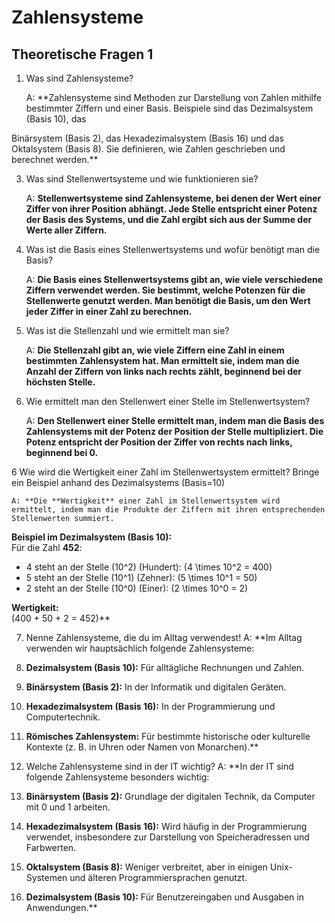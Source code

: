# Zahlensysteme

## Theoretische Fragen 1

1. Was sind Zahlensysteme?

	A: **Zahlensysteme sind Methoden zur Darstellung von Zahlen mithilfe bestimmter Ziffern und einer Basis. Beispiele sind das Dezimalsystem (Basis 10), das

Binärsystem (Basis 2), das Hexadezimalsystem (Basis 16) und das Oktalsystem (Basis 8). Sie definieren, wie Zahlen geschrieben und berechnet werden.**

3. Was sind Stellenwertsysteme und wie funktionieren sie?

	A: **Stellenwertsysteme sind Zahlensysteme, bei denen der Wert einer Ziffer von ihrer Position abhängt. Jede Stelle entspricht einer Potenz der Basis des Systems, und die Zahl ergibt sich aus der Summe der Werte aller Ziffern.**

4. Was ist die Basis eines Stellenwertsystems und wofür benötigt man die Basis?

	A: **Die Basis eines Stellenwertsystems gibt an, wie viele verschiedene Ziffern verwendet werden. Sie bestimmt, welche Potenzen für die Stellenwerte genutzt werden. Man benötigt die Basis, um den Wert jeder Ziffer in einer Zahl zu berechnen.**

5. Was ist die Stellenzahl und wie ermittelt man sie?

	A: **Die Stellenzahl gibt an, wie viele Ziffern eine Zahl in einem bestimmten Zahlensystem hat. Man ermittelt sie, indem man die Anzahl der Ziffern von links nach rechts zählt, beginnend bei der höchsten Stelle.**

6. Wie ermittelt man den Stellenwert einer Stelle im Stellenwertsystem?

	A: **Den Stellenwert einer Stelle ermittelt man, indem man die Basis des Zahlensystems mit der Potenz der Position der Stelle multipliziert. Die Potenz entspricht der Position der Ziffer von rechts nach links, beginnend bei 0.**

6 Wie wird die Wertigkeit einer Zahl im Stellenwertsystem ermittelt? Bringe ein Beispiel anhand des Dezimalsystems (Basis=10)

	A: **Die **Wertigkeit** einer Zahl im Stellenwertsystem wird ermittelt, indem man die Produkte der Ziffern mit ihren entsprechenden Stellenwerten summiert. 

**Beispiel im Dezimalsystem (Basis 10):**  
Für die Zahl **452**:

- 4 steht an der Stelle \(10^2\) (Hundert): \(4 \times 10^2 = 400\)
- 5 steht an der Stelle \(10^1\) (Zehner): \(5 \times 10^1 = 50\)
- 2 steht an der Stelle \(10^0\) (Einer): \(2 \times 10^0 = 2\)

**Wertigkeit:**  
\(400 + 50 + 2 = 452\)**

7. Nenne Zahlensysteme, die du im Alltag verwendest!
	A: **Im Alltag verwenden wir hauptsächlich folgende Zahlensysteme:

1. **Dezimalsystem (Basis 10):** Für alltägliche Rechnungen und Zahlen.
2. **Binärsystem (Basis 2):** In der Informatik und digitalen Geräten.
3. **Hexadezimalsystem (Basis 16):** In der Programmierung und Computertechnik.
4. **Römisches Zahlensystem:** Für bestimmte historische oder kulturelle Kontexte (z. B. in Uhren oder Namen von Monarchen).**

8. Welche Zahlensysteme sind in der IT wichtig?
	A: **In der IT sind folgende Zahlensysteme besonders wichtig:

1. **Binärsystem (Basis 2):** Grundlage der digitalen Technik, da Computer mit 0 und 1 arbeiten.
2. **Hexadezimalsystem (Basis 16):** Wird häufig in der Programmierung verwendet, insbesondere zur Darstellung von Speicheradressen und Farbwerten.
3. **Oktalsystem (Basis 8):** Weniger verbreitet, aber in einigen Unix-Systemen und älteren Programmiersprachen genutzt.
4. **Dezimalsystem (Basis 10):** Für Benutzereingaben und Ausgaben in Anwendungen.**













